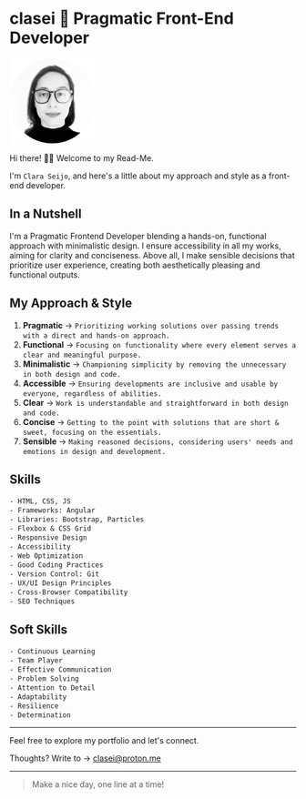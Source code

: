 # clasei 🚀 Pragmatic Front-End Developer

<img src="cla_sei_profile_pic_bw_circle.png" alt="clasei profile pic" width="150"/>

Hi there! 👋🏾 Welcome to my Read-Me.

I'm ```Clara Seijo```, and here's a little about my approach and style as a front-end developer.

## In a Nutshell

I'm a Pragmatic Frontend Developer blending a hands-on, functional approach with minimalistic design. I ensure accessibility in all my works, aiming for clarity and conciseness. Above all, I make sensible decisions that prioritize user experience, creating both aesthetically pleasing and functional outputs.

## My Approach & Style

1. **Pragmatic**       → ```Prioritizing working solutions over passing trends with a direct and hands-on approach.```
2. **Functional**      → ```Focusing on functionality where every element serves a clear and meaningful purpose.```
3. **Minimalistic**    → ```Championing simplicity by removing the unnecessary in both design and code.```
4. **Accessible**      → ```Ensuring developments are inclusive and usable by everyone, regardless of abilities.```
5. **Clear**           → ```Work is understandable and straightforward in both design and code.```
6. **Concise**         → ```Getting to the point with solutions that are short & sweet, focusing on the essentials.```
7. **Sensible**        → ```Making reasoned decisions, considering users' needs and emotions in design and development.```


## Skills 

```
- HTML, CSS, JS
- Frameworks: Angular
- Libraries: Bootstrap, Particles
- Flexbox & CSS Grid
- Responsive Design
- Accessibility
- Web Optimization
- Good Coding Practices
- Version Control: Git
- UX/UI Design Principles
- Cross-Browser Compatibility
- SEO Techniques
```

## Soft Skills

```
- Continuous Learning
- Team Player
- Effective Communication
- Problem Solving
- Attention to Detail
- Adaptability
- Resilience
- Determination
```

---
Feel free to explore my portfolio and let's connect. 

Thoughts? Write to → [clasei@proton.me](mailto:clasei@proton.me)

---

> Make a nice day, one line at a time!
